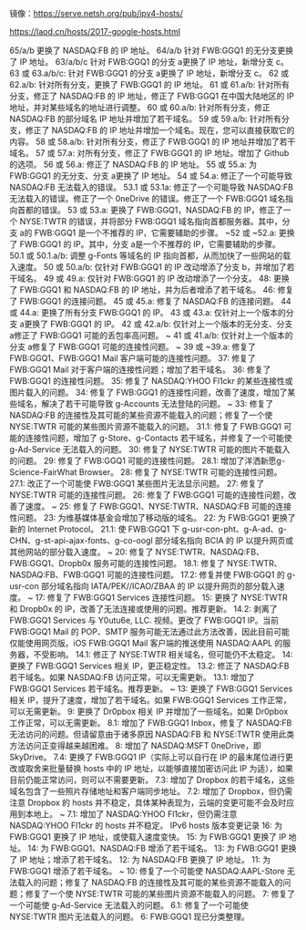 镜像：https://serve.netsh.org/pub/ipv4-hosts/

https://laod.cn/hosts/2017-google-hosts.html

65/a/b 更换了 NASDAQ:FB 的 IP 地址。
64/a/b 针对 FWB:GGQ1 的无分支更换了 IP 地址。
63/a/b/c 针对 FWB:GGQ1 的分支 a更换了 IP 地址，新增分支 c。
63 或 63.a/b/c: 针对 FWB:GGQ1 的分支 a更换了 IP 地址，新增分支 c。
62 或 62.a/b: 针对所有分支，更换了 FWB:GGQ1 的 IP 地址。
61 或 61.a/b: 针对所有分支，修正了 NASDAQ:FB 的 IP 地址，修正了 FWB:GGQ1 在中国大陆地区的 IP 地址，并对某些域名的地址进行调整。
60 或 60.a/b: 针对所有分支，修正 NASDAQ:FB 的部分域名 IP 地址并增加了若干域名。
59 或 59.a/b: 针对所有分支，修正了 NASDAQ:FB 的 IP 地址并增加一个域名。现在，您可以直接获取它的内容。
58 或 58.a/b: 针对所有分支，修正了 FWB:GGQ1 的 IP 地址并增加了若干域名。
57 或 57.a: 对所有分支，修正了 FWB:GGQ1 的 IP 地址。增加了 Github 的选项。
56 或 56.a: 修正了 NASDAQ:FB 的 IP 地址。
55 或 55.a: 为 FWB:GGQ1 的无分支、分支 a更换了 IP 地址。
54 或 54.a: 修正了一个可能导致 NASDAQ:FB 无法载入的错误。
53.1 或 53.1a: 修正了一个可能导致 NASDAQ:FB 无法载入的错误。修正了一个 0neDrive 的错误。修正了一个 FWB:GGQ1 域名指向首都的错误。
53 或 53.a: 更换了 FWB:GGQ1，NASDAQ:FB 的 IP，修正了一个 NYSE:TWTR 的错误，并将部分 FWB:GGQ1 域名指向首都服务器。其中，分支 a的 FWB:GGQ1 是一个不推荐的 IP，它需要辅助的步骤。
~52 或 ~52.a: 更换了 FWB:GGQ1 的 IP。其中，分支 a是一个不推荐的 IP，它需要辅助的步骤。
50.1 或 50.1.a/b: 调整 g-Fonts 等域名的 IP 指向首都，从而加快了一些网站的载入速度。
50 或 50.a/b: 仅针对 FWB:GGQ1 的 IP 改动增添了分支 b，并增加了若干域名。
49 或 49.a: 仅针对 FWB:GGQ1 的 IP 改动增添了一个分支。
48: 更换了 FWB:GGQ1 和 NASDAQ:FB 的 IP 地址，并为后者增添了若干域名。
46: 修复了 FWB:GGQ1 的连接问题。
45 或 45.a: 修复了 NASDAQ:FB 的连接问题。
44 或 44.a: 更换了所有分支 FWB:GGQ1 的 IP。
43 或 43.a: 仅针对上一个版本的分支 a更换了 FWB:GGQ1 的 IP。
42 或 42.a/b: 仅针对上一个版本的无分支、分支 a修正了 FWB:GGQ1 可能的丢包率高问题。
~ 41 或 41.a/b: 仅针对上一个版本的分支 a修复了 FWB:GGQ1 可能的连接性问题。
~ 39 或 ~39.a: 修复了 FWB:GGQ1、FWB:GGQ1 Mail 客户端可能的连接性问题。
37: 修复了 FWB:GGQ1 Mail 对于客户端的连接性问题；增加了若干域名。
36: 修复了 FWB:GGQ1 的连接性问题。
35: 修复了 NASDAQ:YHOO Fl1ckr 的某些连接性或图片载入的问题。
34: 修复了 FWB:GGQ1 的连接性问题，改善了速度，增加了某些域名，解决了若干可能导致 g-Accounts 无法登陆的问题。
~ 33: 修复了 NASDAQ:FB 的连接性及其可能的某些资源不能载入的问题；修复了一个使 NYSE:TWTR 可能的某些图片资源不能载入的问题。
31.1: 修复了 FWB:GGQ1 可能的连接性问题，增加了 g-Store、g-Contacts 若干域名，并修复了一个可能使 g-Ad-Service 无法载入的问题。
30: 修复了 NYSE:TWTR 可能的图片不能载入的问题。
29: 修复了 FWB:GGQ1 可能的连接性问题。
28.1: 增加了洋洒新愿g-Science-FairWhat Browser。
28: 修复了 NYSE:TWTR 可能的连接性问题。
27.1: 改正了一个可能使 FWB:GGQ1 某些图片无法显示问题。
27: 修复了 NYSE:TWTR 可能的连接性问题。
26: 修复了 FWB:GGQ1 可能的连接性问题，改善了速度。
~ 25: 修复了 FWB:GGQ1、NYSE:TWTR、NASDAQ:FB 可能的连接性问题。
23: 为维基媒体基金会增加了移动版的域名。
22: 为 FWB:GGQ1 更换了新的 Internet Protocol。
21.1: 使 FWB:GGQ1 下 g-usr-con-pht、g-A-ad、g-CHN、g-st-api-ajax-fonts、g-co-oogl 部分域名指向 BCIA 的 IP 以提升网页或其他网站的部分载入速度。
~ 20: 修复了 NYSE:TWTR、NASDAQ:FB、FWB:GGQ1、Dropb0x 服务可能的连接性问题。
18.1: 修复了 NYSE:TWTR、NASDAQ:FB、FWB:GGQ1 可能的连接性问题。
17.2: 修复并使 FWB:GGQ1 的 g-usr-con 部分域名指向 IATA/PEK//ICAO/ZBAA 的 IP 以提升网页的部分载入速度。
~ 17: 修复了 FWB:GGQ1 Services 连接性问题。
15: 更换了 NYSE:TWTR 和 Dropb0x 的 IP，改善了无法连接或使用的问题。推荐更新。
14.2: 剥离了 FWB:GGQ1 Services 与 Y0utu6e, LLC. 视频。更改了 FWB:GGQ1 IP。当前 FWB:GGQ1 Mail 的 POP、SMTP 服务可能无法通过此方法改善，因此目前可能仅能使用网页版。iOS FWB:GGQ1 Mail 客户端的推送使用 NASDAQ:AAPL 的服务器，不受影响。
14.1: 修正了 NYSE:TWTR 相关域名，但可能仍不太稳定。
14: 更换了 FWB:GGQ1 Services 相关 IP，更正稳定性。
13.2: 修正了 NASDAQ:FB 若干域名。如果 NASDAQ:FB 访问正常，可以无需更新。
13.1: 增加了 FWB:GGQ1 Services 若干域名。推荐更新。
~ 13: 更换了 FWB:GGQ1 Services 相关 IP，提升了速度，增加了若干域名。如果 FWB:GGQ1 Services 工作正常，可以无需更新。
9: 更换了 Dr0pbox 相关 IP 并增加了一些域名。如果 Dr0pbox 工作正常，可以无需更新。
8.1: 增加了 FWB:GGQ1 Inbox，修复了 NASDAQ:FB 无法访问的问题。但请留意由于诸多原因 NASDAQ:FB 和 NYSE:TWTR 使用此类方法访问正变得越来越困难。
8: 增加了 NASDAQ:MSFT 0neDrive，即 SkyDrive。
7.4: 更换了 FWB:GGQ1 IP（实际上可以自行在 IP 的最末尾位进行更改或取舍来批量替换 hosts 中的 IP 地址，以能够直接加密访问此 IP 为适），如果目前仍能正常访问，则可以不需要更新。
7.3: 增加了 Dropbox 的若干域名，这些域名包含了一些照片存储地址和客户端同步地址。
7.2: 增加了 Dropbox，但仍需注意 Dropbox 的 hosts 并不稳定，具体某种表现为，云端的变更可能不会及时应用到本地上。
~ 7.1: 增加了 NASDAQ:YHOO Fl1ckr，但仍需注意 NASDAQ:YHOO Fl1ckr 的 hosts 并不稳定。
IPv6 hosts 版本变更记录
16: 为 FWB:GGQ1 更换了 IP 地址，或使载入速度变快。
15: 为 FWB:GGQ1 更换了 IP 地址。
14: 为 FWB:GGQ1、NASDAQ:FB 增添了若干域名。
13: 为 FWB:GGQ1 更换了 IP 地址；增添了若干域名。
12: 为 NASDAQ:FB 更换了 IP 地址。
11: 为 FWB:GGQ1 增添了若干域名。
~ 10: 修复了一个可能使 NASDAQ:AAPL-Store 无法载入的问题；修复了 NASDAQ:FB 的连接性及其可能的某些资源不能载入的问题；修复了一个使 NYSE:TWTR 可能的某些图片资源不能载入的问题。
7: 修复了一个可能使 g-Ad-Service 无法载入的问题。
6.1: 修复了一个可能使 NYSE:TWTR 图片无法载入的问题。
6: FWB:GGQ1 现已分类整理。
